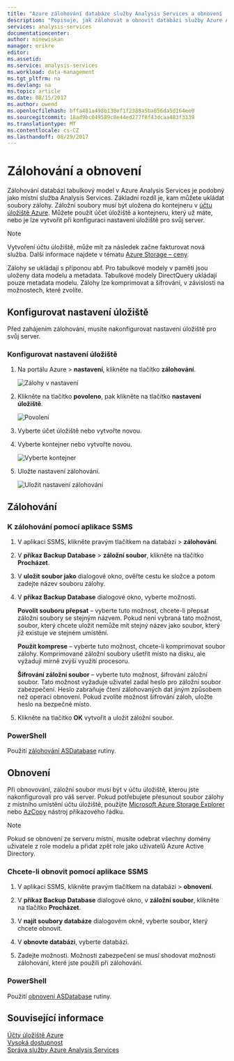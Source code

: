 ```yaml
---
title: "Azure zálohování databáze služby Analysis Services a obnovení | Microsoft Docs"
description: "Popisuje, jak zálohovat a obnovit databázi služby Azure Analysis Services."
services: analysis-services
documentationcenter: 
author: minewiskan
manager: erikre
editor: 
ms.assetid: 
ms.service: analysis-services
ms.workload: data-management
ms.tgt_pltfrm: na
ms.devlang: na
ms.topic: article
ms.date: 08/15/2017
ms.author: owend
ms.openlocfilehash: bffa481a498b130ef1f2388a5ba856da5d164ee0
ms.sourcegitcommit: 18ad9bc049589c8e44ed277f8f43dcaa483f3339
ms.translationtype: MT
ms.contentlocale: cs-CZ
ms.lasthandoff: 08/29/2017
---
```

# <a name="backup-and-restore"></a>Zálohování a obnovení

Zálohování databází tabulkový model v Azure Analysis Services je podobný jako místní služba Analysis Services. Základní rozdíl je, kam můžete ukládat soubory zálohy. Záložní soubory musí být uložena do kontejneru v [účtu úložiště Azure](../storage/common/storage-create-storage-account.md). Můžete použít účet úložiště a kontejneru, který už máte, nebo je lze vytvořit při konfiguraci nastavení úložiště pro svůj server.

> [!NOTE]
> Vytvoření účtu úložiště, může mít za následek začne fakturovat nová služba. Další informace najdete v tématu [Azure Storage – ceny](https://azure.microsoft.com/pricing/details/storage/blobs/).
> 
> 

Zálohy se ukládají s příponou abf. Pro tabulkové modely v paměti jsou uloženy data modelu a metadata. Tabulkové modely DirectQuery ukládají pouze metadata modelu. Zálohy lze komprimovat a šifrování, v závislosti na možnostech, které zvolíte. 



## <a name="configure-storage-settings"></a>Konfigurovat nastavení úložiště
Před zahájením zálohování, musíte nakonfigurovat nastavení úložiště pro svůj server.


### <a name="to-configure-storage-settings"></a>Konfigurovat nastavení úložiště
1.  Na portálu Azure > **nastavení**, klikněte na tlačítko **zálohování**.

    ![Zálohy v nastavení](./media/analysis-services-backup/aas-backup-backups.png)

2.  Klikněte na tlačítko **povoleno**, pak klikněte na tlačítko **nastavení úložiště**.

    ![Povolení](./media/analysis-services-backup/aas-backup-enable.png)

3. Vyberte účet úložiště nebo vytvořte novou.

4. Vyberte kontejner nebo vytvořte novou.

    ![Vyberte kontejner](./media/analysis-services-backup/aas-backup-container.png)

5. Uložte nastavení zálohování.

    ![Uložit nastavení zálohování](./media/analysis-services-backup/aas-backup-save.png)

## <a name="backup"></a>Zálohování

### <a name="to-backup-by-using-ssms"></a>K zálohování pomocí aplikace SSMS

1. V aplikaci SSMS, klikněte pravým tlačítkem na databázi > **zálohování**.

2. V **příkaz Backup Database** > **záložní soubor**, klikněte na tlačítko **Procházet**.

3. V **uložit soubor jako** dialogové okno, ověřte cestu ke složce a potom zadejte název souboru zálohy. 

4. V **příkaz Backup Database** dialogové okno, vyberte možnosti.

    **Povolit souboru přepsat** – vyberte tuto možnost, chcete-li přepsat záložní soubory se stejným názvem. Pokud není vybraná tato možnost, soubor, který chcete uložit nemůže mít stejný název jako soubor, který již existuje ve stejném umístění.

    **Použít komprese** – vyberte tuto možnost, chcete-li komprimovat soubor zálohy. Komprimované záložní soubory ušetřit místo na disku, ale vyžadují mírně zvýší využití procesoru. 

    **Šifrování záložní soubor** – vyberte tuto možnost, šifrování záložní soubor. Tato možnost vyžaduje uživatel zadal heslo pro záložní soubor zabezpečení. Heslo zabraňuje čtení zálohovaných dat jiným způsobem než operaci obnovení. Pokud zvolíte možnost šifrování záloh, uložte heslo na bezpečné místo.

5. Klikněte na tlačítko **OK** vytvořit a uložit záložní soubor.


### <a name="powershell"></a>PowerShell
Použití [zálohování ASDatabase](https://docs.microsoft.com/sql/analysis-services/powershell/backup-asdatabase-cmdlet) rutiny.

## <a name="restore"></a>Obnovení
Při obnovování, záložní soubor musí být v účtu úložiště, kterou jste nakonfigurovali pro váš server. Pokud potřebujete přesunout soubor zálohy z místního umístění účtu úložiště, použijte [Microsoft Azure Storage Explorer](https://docs.microsoft.com/azure/vs-azure-tools-storage-manage-with-storage-explorer) nebo [AzCopy](../storage/common/storage-use-azcopy.md) nástroj příkazového řádku. 



> [!NOTE]
> Pokud se obnovení ze serveru místní, musíte odebrat všechny domény uživatele z role modelu a přidat zpět role jako uživatelů Azure Active Directory.
> 
> 

### <a name="to-restore-by-using-ssms"></a>Chcete-li obnovit pomocí aplikace SSMS

1. V aplikaci SSMS, klikněte pravým tlačítkem na databázi > **obnovení**.

2. V **příkaz Backup Database** dialogové okno, v **záložní soubor**, klikněte na tlačítko **Procházet**.

3. V **najít soubory databáze** dialogovém okně, vyberte soubor, který chcete obnovit.

4. V **obnovte databázi**, vyberte databázi.

5. Zadejte možnosti. Možnosti zabezpečení se musí shodovat možnosti zálohování, které jste použili při zálohování.


### <a name="powershell"></a>PowerShell

Použití [obnovení ASDatabase](https://docs.microsoft.com/sql/analysis-services/powershell/restore-asdatabase-cmdlet) rutiny.


## <a name="related-information"></a>Související informace

[Účty úložiště Azure](../storage/common/storage-create-storage-account.md)  
[Vysoká dostupnost](analysis-services-bcdr.md)     
[Správa služby Azure Analysis Services](analysis-services-manage.md)
